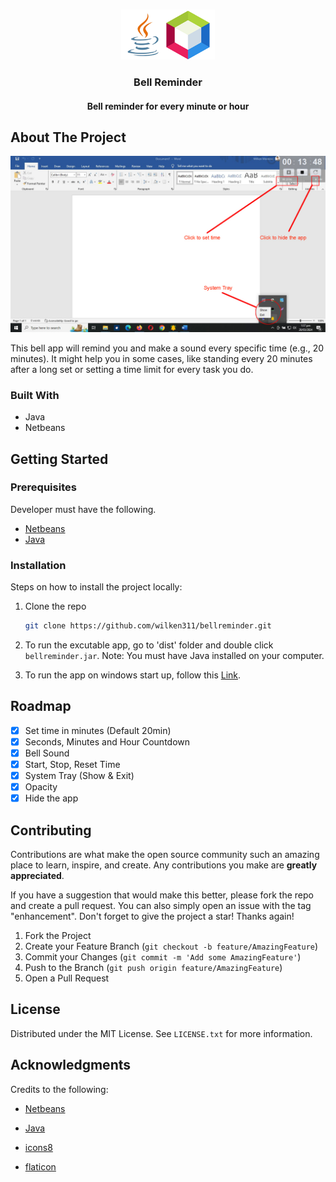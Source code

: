 <a name="readme-top"></a>

<!-- PROJECT LOGO -->
<br />
<div align="center">

  <img src="img/javanetbeans.png" alt="Logo" width="150" height="80">

  <h3 align="center">Bell Reminder</h3>
  <h4>Bell reminder for every minute or hour</h4>

  <p align="center">

</div>

<!-- ABOUT THE PROJECT -->

## About The Project

![Product Name Screen Shot][product-screenshot]

This bell app will remind you and make a sound every specific time (e.g., 20 minutes). It might help you in some cases, like standing every 20 minutes after a long set or setting a time limit for every task you do.

### Built With

- Java
- Netbeans

<!-- GETTING STARTED -->

## Getting Started

### Prerequisites

Developer must have the following.

- [Netbeans](https://netbeans.apache.org/front/main/index.html)
- [Java](https://www.oracle.com/ph/java/technologies/downloads/)

### Installation

Steps on how to install the project locally:

1. Clone the repo
   ```sh
   git clone https://github.com/wilken311/bellreminder.git
   ```
2. To run the excutable app, go to 'dist' folder and double click `bellreminder.jar`. Note: You must have Java installed on your computer.

3. To run the app on windows start up, follow this [Link](https://stackoverflow.com/questions/5953525/run-java-application-at-windows-startup).

## Roadmap

- [x] Set time in minutes (Default 20min)
- [x] Seconds, Minutes and Hour Countdown
- [x] Bell Sound
- [x] Start, Stop, Reset Time
- [x] System Tray (Show & Exit)
- [x] Opacity
- [x] Hide the app

<!-- CONTRIBUTING -->

## Contributing

Contributions are what make the open source community such an amazing place to learn, inspire, and create. Any contributions you make are **greatly appreciated**.

If you have a suggestion that would make this better, please fork the repo and create a pull request. You can also simply open an issue with the tag "enhancement".
Don't forget to give the project a star! Thanks again!

1. Fork the Project
2. Create your Feature Branch (`git checkout -b feature/AmazingFeature`)
3. Commit your Changes (`git commit -m 'Add some AmazingFeature'`)
4. Push to the Branch (`git push origin feature/AmazingFeature`)
5. Open a Pull Request

<!-- LICENSE -->

## License

Distributed under the MIT License. See `LICENSE.txt` for more information.

<!-- ACKNOWLEDGMENTS -->

## Acknowledgments

Credits to the following:

- [Netbeans](https://netbeans.apache.org/front/main/index.html)
- [Java](https://www.oracle.com/ph/java/technologies/downloads/)
- [icons8](https://icons8.com/)
- [flaticon](https://www.flaticon.com)

  [product-screenshot]: /img/screenshot.jpg
